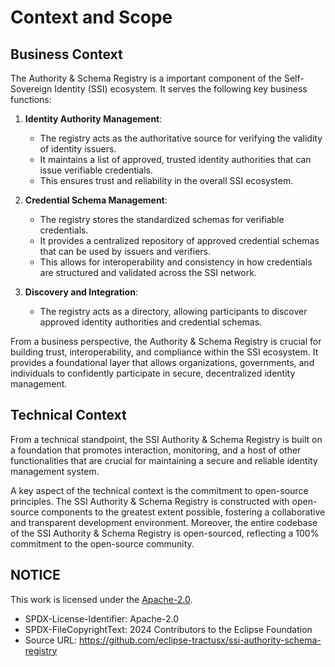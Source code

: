# Context and Scope

## Business Context

The Authority & Schema Registry is a important component of the Self-Sovereign Identity (SSI) ecosystem. It serves the following key business functions:

1. **Identity Authority Management**:
   - The registry acts as the authoritative source for verifying the validity of identity issuers.
   - It maintains a list of approved, trusted identity authorities that can issue verifiable credentials.
   - This ensures trust and reliability in the overall SSI ecosystem.

2. **Credential Schema Management**:
   - The registry stores the standardized schemas for verifiable credentials.
   - It provides a centralized repository of approved credential schemas that can be used by issuers and verifiers.
   - This allows for interoperability and consistency in how credentials are structured and validated across the SSI network.

3. **Discovery and Integration**:
   - The registry acts as a directory, allowing participants to discover approved identity authorities and credential schemas.

From a business perspective, the Authority & Schema Registry is crucial for building trust, interoperability, and compliance within the SSI ecosystem. It provides a foundational layer that allows organizations, governments, and individuals to confidently participate in secure, decentralized identity management.

## Technical Context

From a technical standpoint, the SSI Authority & Schema Registry is built on a foundation that promotes interaction, monitoring, and a host of other functionalities that are crucial for maintaining a secure and reliable identity management system.

A key aspect of the technical context is the commitment to open-source principles. The SSI Authority & Schema Registry is constructed with open-source components to the greatest extent possible, fostering a collaborative and transparent development environment. Moreover, the entire codebase of the SSI Authority & Schema Registry is open-sourced, reflecting a 100% commitment to the open-source community.

## NOTICE

This work is licensed under the [Apache-2.0](https://www.apache.org/licenses/LICENSE-2.0).

- SPDX-License-Identifier: Apache-2.0
- SPDX-FileCopyrightText: 2024 Contributors to the Eclipse Foundation
- Source URL: https://github.com/eclipse-tractusx/ssi-authority-schema-registry
